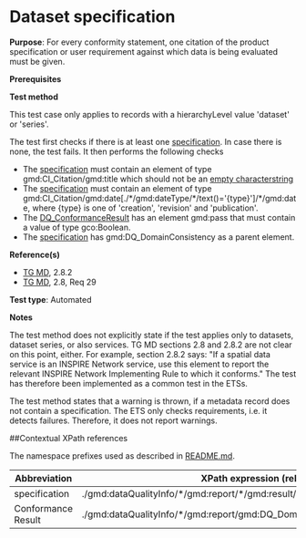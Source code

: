 # Dataset specification

**Purpose**: For every conformity statement, one citation of the product specification or user requirement against which data is being evaluated must be given.

**Prerequisites**

**Test method**

This test case only applies to records with a hierarchyLevel value 'dataset' or 'series'.

The test first checks if there is at least one [specification](#specification). In case there is none, the test fails.
It then performs the following checks
*	The [specification](#specification) must contain an element of type gmd:CI_Citation/gmd:title which should not be an [empty characterstring](./README.md#emptychar)
*	The [specification](#specification) must contain an element of type gmd:CI_Citation/gmd:date[./\*/gmd:dateType/\*/text()='{type}']/\*/gmd:date, where {type} is one of 'creation', 'revision' and 'publication'.
*	The [DQ_ConformanceResult](#DQ_ConformanceResult) has an element gmd:pass that must contain a value of type gco:Boolean.
*	The [specification](#specification) has gmd:DQ_DomainConsistency as a parent element.

**Reference(s)**

* [TG MD](./README.md#ref_TG_MD), 2.8.2
* [TG MD](./README.md#ref_TG_MD), 2.8, Req 29

**Test type**: Automated

**Notes**

The test method does not explicitly state if the test applies only to datasets, dataset series, or also services. TG MD sections 2.8 and 2.8.2 are not clear on this point, either. For example, section 2.8.2 says: "If a spatial  data service is an INSPIRE Network service, use this element to report the relevant INSPIRE Network Implementing Rule to which it conforms." The test has therefore been implemented as a common test in the ETSs.

The test method states that a warning is thrown, if a metadata record does not contain a specification. The ETS only checks requirements, i.e. it detects failures. Therefore, it does not report warnings.

##Contextual XPath references

The namespace prefixes used as described in [README.md](./README.md#namespaces).

Abbreviation                                   |  XPath expression (relative to gmd:MD_Metadata)
-----------------------------------------------| -------------------------------------------------------------------------
<a name="specification"></a> specification    | ./gmd:dataQualityInfo/\*/gmd:report/\*/gmd:result/\*/gmd:specification
<a name="DQ_ConformanceResult"></a> Conformance Result    | ./gmd:dataQualityInfo/*/gmd:report/gmd:DQ_DomainConsistency/gmd:result/gmd:DQ_ConformanceResult
